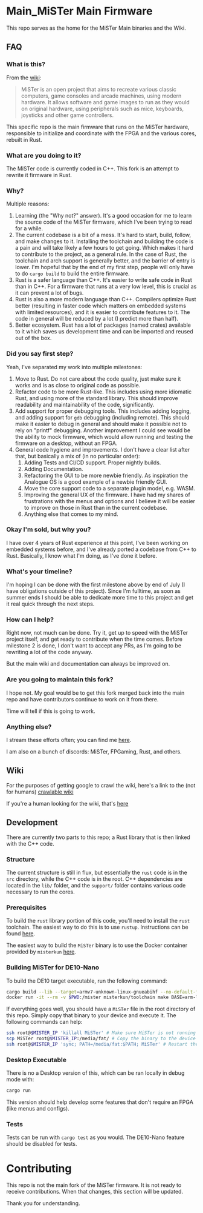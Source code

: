 
# Main_MiSTer Main Firmware

This repo serves as the home for the MiSTer Main binaries and the Wiki.

## FAQ

### What is this?
From the [wiki](https://github.com/MiSTer-devel/Wiki_MiSTer/wiki):

> MiSTer is an open project that aims to recreate various classic computers, game consoles and arcade machines, using modern hardware. It allows software and game images to run as they would on original hardware, using peripherals such as mice, keyboards, joysticks and other game controllers.

This specific repo is the main firmware that runs on the MiSTer hardware, responsible to initialize and coordinate with the FPGA and the various cores, rebuilt in Rust.

### What are you doing to it?
The MiSTer code is currently coded in C++.
This fork is an attempt to rewrite it firmware in Rust.

### Why?
Multiple reasons:

1. Learning (the "Why not?" answer).
   It's a good occasion for me to learn the source code of the MiSTer firmware, which I've been trying to read for a while.
2. The current codebase is a bit of a mess.
   It's hard to start, build, follow, and make changes to it.
   Installing the toolchain and building the code is a pain and will take likely a few hours to get going.
   Which makes it hard to contribute to the project, as a general rule.
   In the case of Rust, the toolchain and arch support is generally better, and the barrier of entry is lower.
   I'm hopeful that by the end of my first step, people will only have to do `cargo build` to build the entire firmware.
3. Rust is a safer language than C++.
   It's easier to write safe code in Rust than in C++.
   For a firmware that runs at a very low level, this is crucial as it can prevent a lot of bugs.
4. Rust is also a more modern language than C++.
   Compilers optimize Rust better (resulting in faster code which matters on embedded systems with limited resources), and it is easier to contribute features to it.
   The code in general will be reduced by a lot (I predict more than half).
5. Better ecosystem.
   Rust has a lot of packages (named crates) available to it which saves us development time and can be imported and reused out of the box.

### Did you say first step?
Yeah, I've separated my work into multiple milestones:

1. Move to Rust.
   Do not care about the code quality, just make sure it works and is as close to original code as possible.
2. Refactor code to be more Rust-like.
   This includes using more idiomatic Rust, and using more of the standard library.
   This should improve readability and maintainability of the code, significantly.
3. Add support for proper debugging tools.
   This includes adding logging, and adding support for `gdb` debugging (including remote).
   This should make it easier to debug in general and should make it possible not to rely on "printf" debugging.
   Another improvement I could see would be the ability to mock firmware, which would allow running and testing the firmware on a desktop, without an FPGA.
4. General code hygiene and improvements.
   I don't have a clear list after that, but basically a mix of (in no particular order):
   1. Adding Tests and CI/CD support.
      Proper nightly builds.
   2. Adding Documentation.
   3. Refactoring the GUI to be more newbie friendly.
      As inspiration the Analogue OS is a good example of a newbie friendly GUI.
   4. Move the core support code to a separate plugin model, e.g. WASM.
   5. Improving the general UX of the firmware.
      I have had my shares of frustrations with the menus and options and I believe it will be easier to improve on those in Rust than in the current codebase.
   6. Anything else that comes to my mind.

### Okay I'm sold, but why you?
I have over 4 years of Rust experience at this point, I've been working on embedded systems before, and I've already ported a codebase from C++ to Rust.
Basically, I know what I'm doing, as I've done it before.

### What's your timeline?
I'm hoping I can be done with the first milestone above by end of July (I have obligations outside of this project).
Since I'm fulltime, as soon as summer ends I should be able to dedicate more time to this project and get it real quick through the next steps.

### How can I help?
Right now, not much can be done.
Try it, get up to speed with the MiSTer project itself, and get ready to contribute when the time comes.
Before milestone 2 is done, I don't want to accept any PRs, as I'm going to be rewriting a lot of the code anyway.

But the main wiki and documentation can always be improved on.

### Are you going to maintain this fork?
I hope not.
My goal would be to get this fork merged back into the main repo and have contributors continue to work on it from there.

Time will tell if this is going to work.

### Anything else?
I stream these efforts often; you can find me [here](https://www.twitch.tv/hanslatwork).

I am also on a bunch of discords: MiSTer, FPGaming, Rust, and others.

## Wiki

For the purposes of getting google to crawl the wiki, here's a link to the (not for humans) [crawlable wiki](https://github-wiki-see.page/m/MiSTer-devel/Wiki_MiSTer/wiki)

If you're a human looking for the wiki, that's [here](https://github.com/MiSTer-devel/Wiki_MiSTer/wiki)

## Development
There are currently two parts to this repo; a Rust library that is then linked with the C++ code.

### Structure
The current structure is still in flux, but essentially the `rust` code is in the `src` directory, while the C++ code is in the root.
C++ dependencies are located in the `lib/` folder, and the `support/` folder contains various code necessary to run the cores.

### Prerequisites
To build the `rust` library portion of this code, you'll need to install the `rust` toolchain.
The easiest way to do this is to use `rustup`.
Instructions can be found [here](https://rustup.rs/).

The easiest way to build the `MiSTer` binary is to use the Docker container provided by `misterkun` [here](https://hub.docker.com/r/misterkun/toolchain).

### Building MiSTer for DE10-Nano
To build the DE10 target executable, run the following command:

```bash
cargo build --lib --target=armv7-unknown-linux-gnueabihf --no-default-features --features=de10 --release
docker run -it --rm -v $PWD:/mister misterkun/toolchain make BASE=arm-linux-gnueabihf
```

If everything goes well, you should have a `MiSTer` file in the root directory of this repo.
Simply copy that binary to your device and execute it.
The following commands can help:

```bash
ssh root@$MISTER_IP 'killall MiSTer' # Make sure MiSTer is not running
scp MiSTer root@$MISTER_IP:/media/fat/ # Copy the binary to the device
ssh root@$MISTER_IP 'sync; PATH=/media/fat:$PATH; MiSTer' # Restart the firmware
```

### Desktop Executable
There is no a Desktop version of this, which can be ran locally in debug mode with:

```bash
cargo run
```

This version should help develop some features that don't require an FPGA (like menus and configs).

### Tests
Tests can be run with `cargo test` as you would.
The DE10-Nano feature should be disabled for tests.

# Contributing
This repo is not the main fork of the MiSTer firmware.
It is not ready to receive contributions.
When that changes, this section will be updated.

Thank you for understanding.

